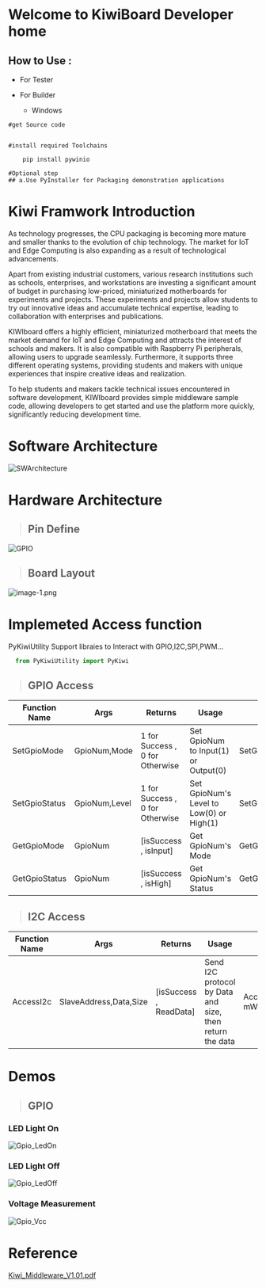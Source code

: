 # Welcome to KiwiBoard Developer home

## How to Use :

+ For Tester


+ For Builder
  + Windows
```
#get Source code

   
#install required Toolchains  
    
    pip install pywinio

#Optional step
## a.Use PyInstaller for Packaging demonstration applications 

```



# Kiwi Framwork Introduction
As technology progresses, the CPU packaging is becoming more mature and smaller thanks to the evolution of chip technology. The market for IoT and Edge Computing is also expanding as a result of technological advancements.

Apart from existing industrial customers, various research institutions such as schools, enterprises, and workstations are investing a significant amount of budget in purchasing low-priced, miniaturized motherboards for experiments and projects. These experiments and projects allow students to try out innovative ideas and accumulate technical expertise, leading to collaboration with enterprises and publications.

KIWIboard offers a highly efficient, miniaturized motherboard that meets the market demand for IoT and Edge Computing and attracts the interest of schools and makers. It is also compatible with Raspberry Pi peripherals, allowing users to upgrade seamlessly. Furthermore, it supports three different operating systems, providing students and makers with unique experiences that inspire creative ideas and realization.

To help students and makers tackle technical issues encountered in software development, KIWIboard provides simple middleware sample code, allowing developers to get started and use the platform more quickly, significantly reducing development time.


# Software Architecture
![SWArchitecture](Documentaion/SWArchitecture.png)

# Hardware Architecture
>## Pin Define
![GPIO](Documentaion/GPIO.jpg)

>## Board Layout
![image-1.png](https://www.axiomtek.com/Download/Photo/kiwi310.jpg)

# Implemeted Access function
PyKiwiUtility Support libraies to Interact with GPIO,I2C,SPI,PWM...

```python
  from PyKiwiUtility import PyKiwi
```

>## GPIO Access

|Function Name| Args |Returns| Usage | Example|
|--|--|--|--|--|
|SetGpioMode | GpioNum,Mode | 1 for Success , 0 for Otherwise | Set GpioNum to Input(1) or Output(0) | SetGpioMode(GpioNum,Mode)|
|SetGpioStatus | GpioNum,Level | 1 for Success , 0 for Otherwise | Set GpioNum's Level to Low(0) or High(1) | SetGpioStatus(GpioNum,Level)|
|GetGpioMode | GpioNum | \[isSuccess , isInput\] | Get GpioNum's Mode  | GetGpioMode(GpioNum)|
|GetGpioStatus | GpioNum | \[isSuccess , isHigh\] | Get GpioNum's Status  | GetGpioStatus(GpioNum)|

>## I2C Access

|Function Name| Args |Returns| Usage | Example|
|--|--|--|--|--|
|AccessI2c | SlaveAddress,Data,Size | \[isSuccess , ReadData\] | Send I2C protocol by Data and size, then return the data  | AccessI2c(self._I2C_ADDRESS, mWData,mRSize)|

# Demos
>## GPIO
### LED Light On
![Gpio_LedOn](Documentaion/Gpio_LedOn.jpg)
### LED Light Off
![Gpio_LedOff](Documentaion/Gpio_LedOff.jpg)
### Voltage Measurement
![Gpio_Vcc](Documentaion/Gpio_Vcc.jpg)

# Reference

[Kiwi_Middleware_V1.01.pdf](Documentaion/Kiwi_Middleware_V1.01.pdf)
